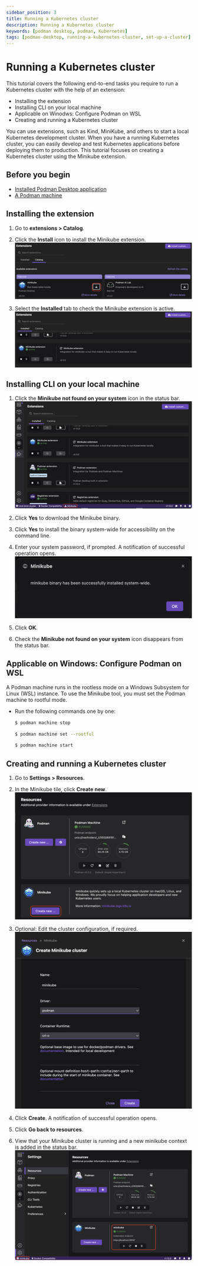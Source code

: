 ```yaml
---
sidebar_position: 3
title: Running a Kubernetes cluster
description: Running a Kubernetes cluster
keywords: [podman desktop, podman, Kubernetes]
tags: [podman-desktop, running-a-kubernetes-cluster, set-up-a-cluster]
---
```


# Running a Kubernetes cluster

This tutorial covers the following end-to-end tasks you require to run a Kubernetes cluster with the help of an extension:

- Installing the extension
- Installing CLI on your local machine
- Applicable on Winodws: Configure Podman on WSL
- Creating and running a Kubernetes cluster

You can use extensions, such as Kind, MiniKube, and others to start a local Kubernetes development cluster. When you have a running Kubernetes cluster, you can easily develop and test Kubernetes applications before deploying them to production. This tutorial focuses on creating a Kubernetes cluster using the Minikube extension.

## Before you begin

- [Installed Podman Desktop application](/docs/installation)
- [A Podman machine](/docs/podman/creating-a-podman-machine)

## Installing the extension

1. Go to **extensions > Catalog**.
2. Click the **Install** icon to install the Minikube extension.
   ![install the extension](img/install-icon.png)

3. Select the **Installed** tab to check the Minikube extension is active.
   ![extension enabled](img/extension-enabled.png)

## Installing CLI on your local machine

1. Click the **Minikube not found on your system** icon in the status bar.
   ![binary not available](img/minikube-binary-not-available.png)

2. Click **Yes** to download the Minikube binary.
3. Click **Yes** to install the binary system-wide for accessibility on the command line.
4. Enter your system password, if prompted. A notification of successful operation opens.
   ![binary successfully installed](img/binary-installed.png)

5. Click **OK**.
6. Check the **Minikube not found on your system** icon disappears from the status bar.

## Applicable on Windows: Configure Podman on WSL

A Podman machine runs in the rootless mode on a Windows Subsystem for Linux (WSL) instance. To use the Minikube tool, you must set the Podman machine to rootful mode.

- Run the following commands one by one:

  ```sh
  $ podman machine stop
  ```

  ```sh
  $ podman machine set --rootful
  ```

  ```sh
  $ podman machine start
  ```

## Creating and running a Kubernetes cluster

1. Go to **Settings > Resources**.
2. In the Minikube tile, click **Create new**.
   ![create a new cluster](img/create-a-new-cluster.png)

3. Optional: Edit the cluster configuration, if required.
   ![cluster configuration](img/configure-minikube-cluster.png)
4. Click **Create**. A notification of successful operation opens.
5. Click **Go back to resources**.
6. View that your Minikube cluster is running and a new minikube context is added in the status bar.
   ![Kube context added](img/new-context-added.png)
